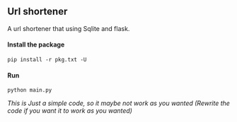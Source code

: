 ## Url shortener
A url shortener that using Sqlite and flask.

#### Install the package
```pip install -r pkg.txt -U```

#### Run 
```python main.py```


*This is Just a simple code, so it maybe not work as you wanted (Rewrite the code if you want it to work as you wanted)*